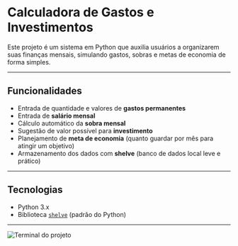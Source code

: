#  Calculadora de Gastos e Investimentos

Este projeto é um sistema em Python que auxilia usuários a organizarem suas finanças mensais, simulando gastos, sobras e metas de economia de forma simples.

---

##  Funcionalidades

- Entrada de quantidade e valores de **gastos permanentes**
- Entrada de **salário mensal**
- Cálculo automático da **sobra mensal**
- Sugestão de valor possível para **investimento**
- Planejamento de **meta de economia** (quanto guardar por mês para atingir um objetivo)
- Armazenamento dos dados com **shelve** (banco de dados local leve e prático)

---

##  Tecnologias

- Python 3.x
- Biblioteca [`shelve`](https://docs.python.org/3/library/shelve.html) (padrão do Python)

---


![Terminal do projeto](./img/terminal.py.png)
